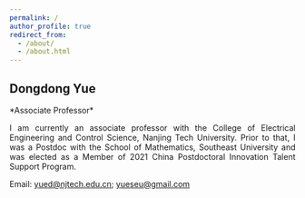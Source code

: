 ```yaml
---
permalink: /
author_profile: true
redirect_from: 
  - /about/
  - /about.html
---
```


## Dongdong Yue
<p>*Associate Professor*</p>

<p align="justify"> I am currently an associate professor with the College of Electrical Engineering and Control Science, Nanjing Tech University. Prior to that, I was a Postdoc with the School of Mathematics, Southeast University and was elected as a Member of 2021 China Postdoctoral Innovation Talent Support Program. </p>

Email: <yued@njtech.edu.cn>; <yueseu@gmail.com>
